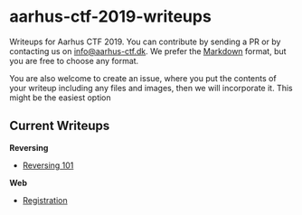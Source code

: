 # aarhus-ctf-2019-writeups
Writeups for Aarhus CTF 2019. You can contribute by sending a PR or by contacting us on info@aarhus-ctf.dk. We prefer the [Markdown](https://github.com/adam-p/markdown-here/wiki/Markdown-Cheatsheet) format, but you are free to choose any format.

You are also welcome to create an issue, where you put the contents of your writeup including any files and images, then we will incorporate it. This might be the easiest option

## Current Writeups
**Reversing**
* [Reversing 101](reversing/reversing-101/writeup.md)

**Web**
* [Registration](web/registration/writeup.md)

